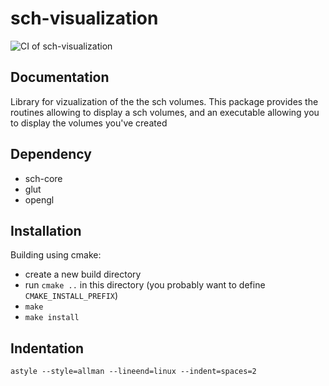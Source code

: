 sch-visualization
=================

![CI of sch-visualization](https://github.com/jrl-umi3218/sch-visualization/workflows/CI%20of%20sch-visualization/badge.svg)


Documentation
-------------

Library for vizualization of the the sch volumes.
This package provides the routines allowing to display a sch volumes, and an 
executable allowing you to display the volumes you've created 

Dependency
----------

* sch-core
* glut 
* opengl

Installation
------------

Building using cmake:
- create a new build directory
- run `cmake ..` in this directory 
  (you probably want to define `CMAKE_INSTALL_PREFIX`)
- `make`
- `make install`

Indentation
-----------

    astyle --style=allman --lineend=linux --indent=spaces=2
